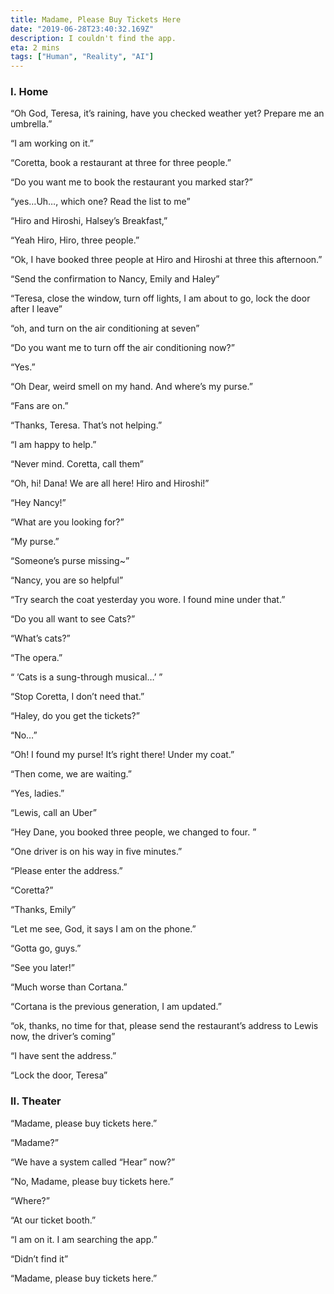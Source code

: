 ```yaml
---
title: Madame, Please Buy Tickets Here
date: "2019-06-28T23:40:32.169Z"
description: I couldn't find the app. 
eta: 2 mins
tags: ["Human", "Reality", "AI"]
---
```


### I.  Home

“Oh God, Teresa, it’s raining, have you checked weather yet? Prepare me an umbrella.”

“I am working on it.”

“Coretta, book a restaurant at three for three people.”

“Do you want me to book the restaurant you marked star?”

“yes…Uh…, which one? Read the list to me”

“Hiro and Hiroshi, Halsey’s Breakfast,”

“Yeah Hiro, Hiro, three people.”

“Ok, I have booked three people at Hiro and Hiroshi at three this afternoon.”

“Send the confirmation to Nancy, Emily and Haley”

“Teresa, close the window, turn off lights, I am about to go, lock the door after I leave”

“oh, and turn on the air conditioning at seven”

“Do you want me to turn off the air conditioning now?”

“Yes.”

“Oh Dear, weird smell on my hand. And where’s my purse.”

“Fans are on.”

“Thanks, Teresa. That’s not helping.”

“I am happy to help.”

“Never mind. Coretta, call them”

“Oh, hi! Dana! We are all here! Hiro and Hiroshi!”

“Hey Nancy!”

“What are you looking for?”

“My purse.”

“Someone’s purse missing~”

“Nancy, you are so helpful”

“Try search the coat yesterday you wore. I found mine under that.”

“Do you all want to see Cats?”

“What’s cats?”

“The opera.”

“ ’Cats is a sung-through musical…’ ”

“Stop Coretta, I don’t need that.”

 “Haley, do you get the tickets?”

“No…”

“Oh! I found my purse! It’s right there! Under my coat.”

“Then come, we are waiting.”

“Yes, ladies.”

 “Lewis, call an Uber”

“Hey Dane, you booked three people, we changed to four. ”

“One driver is on his way in five minutes.”

“Please enter the address.”

“Coretta?”

“Thanks, Emily”

“Let me see, God, it says I am on the phone.”

“Gotta go, guys.”

“See you later!”

“Much worse than Cortana.”

“Cortana is the previous generation, I am updated.”

“ok, thanks, no time for that, please send the restaurant’s address to Lewis now, the driver’s coming”

“I have sent the address.”

“Lock the door, Teresa”

### II.  Theater

“Madame, please buy tickets here.”

“Madame?”

“We have a system called “Hear” now?”

“No, Madame, please buy tickets here.”

“Where?”

“At our ticket booth.”

“I am on it. I am searching the app.”

“Didn’t find it”

“Madame, please buy tickets here.”

